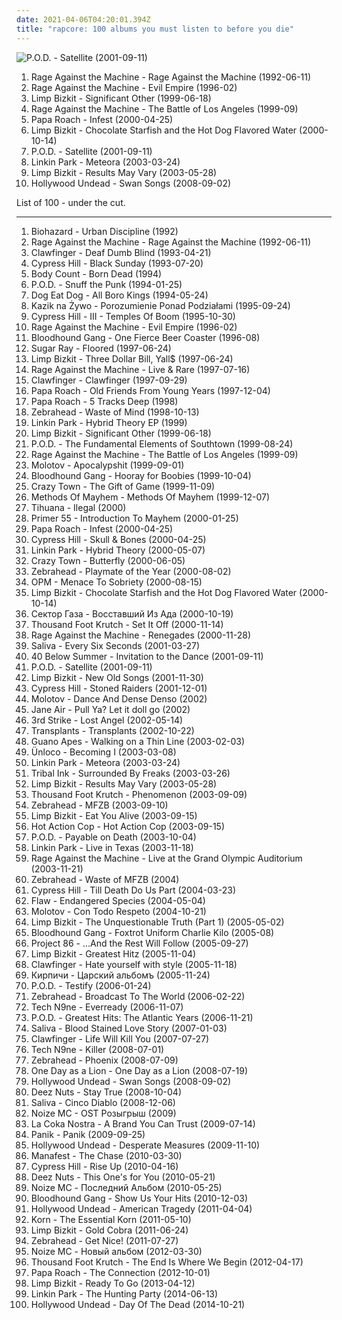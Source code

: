 ```yaml
---
date: 2021-04-06T04:20:01.394Z
title: "rapcore: 100 albums you must listen to before you die"
---
```

![P.O.D. - Satellite (2001-09-11)](http://coverartarchive.org/release/47c5557a-e1f8-45f3-ac2c-9636d1e55b8c/20102457939-500.jpg "P.O.D. - Satellite (2001-09-11)")
<ol class="albums">
<li data-cover="https://img.discogs.com/iTqMk9mKwHL-LEb8Y7xZsdugBxo=/fit-in/591x778/filters:strip_icc():format(jpeg):mode_rgb():quality(90)/discogs-images/R-1113698-1221514241.jpeg.jpg" data-tags="rock" role="button">Rage Against the Machine - Rage Against the Machine (1992-06-11)</li>
<li data-cover="http://coverartarchive.org/release/761086d5-3b0d-4fce-a9df-9a646b4e373b/14847715902-500.jpg" data-tags="rock, alternative" role="button">Rage Against the Machine - Evil Empire (1996-02)</li>
<li data-cover="http://coverartarchive.org/release/be3e00aa-368a-3f09-ac96-cd094e9a7151/3234514330-500.jpg" data-tags="nu metal" role="button">Limp Bizkit - Significant Other (1999-06-18)</li>
<li data-cover="http://coverartarchive.org/release/962df9d5-0ab5-4f90-97d9-99cb0ab52360/2939556829-500.jpg" data-tags="rock" role="button">Rage Against the Machine - The Battle of Los Angeles (1999-09)</li>
<li data-cover="http://coverartarchive.org/release/98a07793-52b7-42d3-8801-2cfdca0663c3/11769582808-500.jpg" data-tags="nu metal" role="button">Papa Roach - Infest (2000-04-25)</li>
<li data-cover="http://coverartarchive.org/release/db6705c1-7e7c-4497-ae08-12b7d22ab4e2/4710678617-500.jpg" data-tags="nu metal" role="button">Limp Bizkit - Chocolate Starfish and the Hot Dog Flavored Water (2000-10-14)</li>
<li data-cover="http://coverartarchive.org/release/47c5557a-e1f8-45f3-ac2c-9636d1e55b8c/20102457939-500.jpg" data-tags="nu metal" role="button">P.O.D. - Satellite (2001-09-11)</li>
<li data-cover="http://coverartarchive.org/release/f3bfd870-0708-46d0-9953-9f5f573fb600/9085615951-500.jpg" data-tags="nu metal, rock, linkin park" role="button">Linkin Park - Meteora (2003-03-24)</li>
<li data-cover="https://img.discogs.com/kVvo2DTkK2Dzl7sgWMGmEQRnFsc=/fit-in/600x533/filters:strip_icc():format(jpeg):mode_rgb():quality(90)/discogs-images/R-506066-1415177260-6396.jpeg.jpg" data-tags="nu metal, rapcore, rock" role="button">Limp Bizkit - Results May Vary (2003-05-28)</li>
<li data-cover="http://coverartarchive.org/release/e15d287b-2688-3abe-9b24-b1cccf235467/8179828763-500.jpg" data-tags="rapcore" role="button">Hollywood Undead - Swan Songs (2008-09-02)</li>
</ol>
List of 100 - under the cut.
<!-- more -->

_________________

<ol class="albums">
<li data-cover="https://img.discogs.com/5oPxLLkt4GQseu-r7YxV1bDiLD4=/fit-in/558x486/filters:strip_icc():format(jpeg):mode_rgb():quality(90)/discogs-images/R-2888434-1355651670-2534.jpeg.jpg" data-tags="hardcore" role="button">
Biohazard - Urban Discipline (1992)
</li>
<li data-cover="https://img.discogs.com/iTqMk9mKwHL-LEb8Y7xZsdugBxo=/fit-in/591x778/filters:strip_icc():format(jpeg):mode_rgb():quality(90)/discogs-images/R-1113698-1221514241.jpeg.jpg" data-tags="rock" role="button">
Rage Against the Machine - Rage Against the Machine (1992-06-11)
</li>
<li data-cover="https://img.discogs.com/LPiIGgaGvTmI7NSGQDkeyUXpCL0=/fit-in/160x160/filters:strip_icc():format(jpeg):mode_rgb():quality(90)/discogs-images/R-640504-1142166563.jpeg.jpg" data-tags="crossover, rap metal" role="button">
Clawfinger - Deaf Dumb Blind (1993-04-21)
</li>
<li data-cover="https://img.discogs.com/2GgQjIjcDb1eAQyuyx6IXw0Sf78=/fit-in/600x600/filters:strip_icc():format(jpeg):mode_rgb():quality(90)/discogs-images/R-16516737-1608227995-7003.jpeg.jpg" data-tags="hip-hop, rap" role="button">
Cypress Hill - Black Sunday (1993-07-20)
</li>
<li data-cover="https://img.discogs.com/ztqkg4pUcJ_V6J_bdE48DL-IdK0=/fit-in/588x453/filters:strip_icc():format(jpeg):mode_rgb():quality(90)/discogs-images/R-418023-1396547872-2533.jpeg.jpg" data-tags="crossover" role="button">
Body Count - Born Dead (1994)
</li>
<li data-cover="http://coverartarchive.org/release/5a606e51-6ff4-3ff4-8ed3-9163e34d0261/13579108697-500.jpg" data-tags="rapcore, nu metal" role="button">
P.O.D. - Snuff the Punk (1994-01-25)
</li>
<li data-cover="http://coverartarchive.org/release/4592d54c-c3d4-4128-81b3-9acc1377d35a/10430050533-500.jpg" data-tags="rapcore" role="button">
Dog Eat Dog - All Boro Kings (1994-05-24)
</li>
<li data-cover="http://coverartarchive.org/release/ff040c58-bc69-4fc6-a6b1-34da0d16dd0e/7231670487-500.jpg" data-tags="crossover, rapcore, nu metal, rap metal, litza" role="button">
Kazik na Żywo - Porozumienie Ponad Podziałami (1995-09-24)
</li>
<li data-cover="http://coverartarchive.org/release/399bae8e-7413-4cf7-a70c-36e8514fa9b9/9439590397-500.jpg" data-tags="hip hop, rap, latin, psychedelic, 90s, rapcore, free palestine, rap concret, originales, 90s in music" role="button">
Cypress Hill - III - Temples Of Boom (1995-10-30)
</li>
<li data-cover="http://coverartarchive.org/release/761086d5-3b0d-4fce-a9df-9a646b4e373b/14847715902-500.jpg" data-tags="rock, alternative" role="button">
Rage Against the Machine - Evil Empire (1996-02)
</li>
<li data-cover="https://img.discogs.com/tOZgjs__kTawPBj0_vYIb8vvrTg=/fit-in/498x499/filters:strip_icc():format(jpeg):mode_rgb():quality(90)/discogs-images/R-573265-1140881062.jpeg.jpg" data-tags="alternative rock, rock, alternative" role="button">
Bloodhound Gang - One Fierce Beer Coaster (1996-08)
</li>
<li data-cover="http://coverartarchive.org/release/7aa940e5-6128-4ed1-9d89-86458a1b5ec6/8008267577-500.jpg" data-tags="punk, alternative metal" role="button">
Sugar Ray - Floored (1997-06-24)
</li>
<li data-cover="https://img.discogs.com/FgdEQBXFd7GTQi4f9CjkNGRTPis=/fit-in/600x935/filters:strip_icc():format(jpeg):mode_rgb():quality(90)/discogs-images/R-6088542-1410770631-6518.jpeg.jpg" data-tags="nu metal, rapcore" role="button">
Limp Bizkit - Three Dollar Bill, Yall$ (1997-06-24)
</li>
<li data-cover="http://coverartarchive.org/release/8be21f84-ba80-4195-8a28-3562b8439476/10151203461-500.jpg" data-tags="rock" role="button">
Rage Against the Machine - Live & Rare (1997-07-16)
</li>
<li data-cover="http://coverartarchive.org/release/dc15e8e7-33ce-4b3c-a802-6dcc71c5f596/5337928255-500.jpg" data-tags="industrial metal, rapcore, industrial" role="button">
Clawfinger - Clawfinger (1997-09-29)
</li>
<li data-cover="http://coverartarchive.org/release/ff1f54ea-6e5d-4b61-b1e8-64371bbe3d44/1735086782-500.jpg" data-tags="rapcore, nu metal" role="button">
Papa Roach - Old Friends From Young Years (1997-12-04)
</li>
<li data-cover="http://coverartarchive.org/release/0fb494e9-cfcc-471b-b136-6fc27737d64b/2192535828-500.jpg" data-tags="rapcore, nu metal" role="button">
Papa Roach - 5 Tracks Deep (1998)
</li>
<li data-cover="http://coverartarchive.org/release/353d95fc-d4a9-45aa-9d7f-2f0a4b911412/1545454230-500.jpg" data-tags="pop punk" role="button">
Zebrahead - Waste of Mind (1998-10-13)
</li>
<li data-cover="http://coverartarchive.org/release/fc40043d-0584-4402-ac6a-91b02a1d20c0/7392541235-500.jpg" data-tags="nu metal" role="button">
Linkin Park - Hybrid Theory EP (1999)
</li>
<li data-cover="http://coverartarchive.org/release/be3e00aa-368a-3f09-ac96-cd094e9a7151/3234514330-500.jpg" data-tags="nu metal" role="button">
Limp Bizkit - Significant Other (1999-06-18)
</li>
<li data-cover="http://coverartarchive.org/release/8227ec30-5bd0-44f3-90a4-05996f8fe902/15634524801-500.jpg" data-tags="nu metal" role="button">
P.O.D. - The Fundamental Elements of Southtown (1999-08-24)
</li>
<li data-cover="http://coverartarchive.org/release/962df9d5-0ab5-4f90-97d9-99cb0ab52360/2939556829-500.jpg" data-tags="rock" role="button">
Rage Against the Machine - The Battle of Los Angeles (1999-09)
</li>
<li data-cover="http://coverartarchive.org/release/6ddbe78e-0632-47b4-b3b6-c4528265f6f0/8560901384-500.jpg" data-tags="rock, rap" role="button">
Molotov - Apocalypshit (1999-09-01)
</li>
<li data-cover="http://coverartarchive.org/release/9cc4a6cf-e830-4971-abe9-1af4f17061e3/9628896082-500.jpg" data-tags="rock, alternative, alternative rock" role="button">
Bloodhound Gang - Hooray for Boobies (1999-10-04)
</li>
<li data-cover="https://img.discogs.com/ewL98j0yttnWlaGVXHdIDgNys78=/fit-in/600x593/filters:strip_icc():format(jpeg):mode_rgb():quality(90)/discogs-images/R-807244-1600935554-2368.jpeg.jpg" data-tags="rapcore" role="button">
Crazy Town - The Gift of Game (1999-11-09)
</li>
<li data-cover="http://coverartarchive.org/release/98a300a4-a705-4716-8630-27713f443017/14485832908-500.jpg" data-tags="rap-metal" role="button">
Methods Of Mayhem - Methods Of Mayhem (1999-12-07)
</li>
<li data-cover="http://coverartarchive.org/release/514c96f1-f9fd-437f-bb9d-c8f7e066338d/1644108090-500.jpg" data-tags="reggae, rapcore, tihuana" role="button">
Tihuana - Ilegal (2000)
</li>
<li data-cover="http://coverartarchive.org/release/ab8dadc1-9c12-4649-992a-64cad3c3b30e/27436513350-500.jpg" data-tags="crossover, rapcore" role="button">
Primer 55 - Introduction To Mayhem (2000-01-25)
</li>
<li data-cover="http://coverartarchive.org/release/98a07793-52b7-42d3-8801-2cfdca0663c3/11769582808-500.jpg" data-tags="nu metal" role="button">
Papa Roach - Infest (2000-04-25)
</li>
<li data-cover="https://img.discogs.com/rxFjy3xIduvrpuRl8hrTIwInbIY=/fit-in/600x586/filters:strip_icc():format(jpeg):mode_rgb():quality(90)/discogs-images/R-1217445-1586490553-7014.jpeg.jpg" data-tags="rapcore, hip-hop" role="button">
Cypress Hill - Skull & Bones (2000-04-25)
</li>
<li data-cover="http://coverartarchive.org/release/f0cd4041-f859-4b97-b563-3b5f33f98d9d/14504927551-500.jpg" data-tags="nu metal, rock" role="button">
Linkin Park - Hybrid Theory (2000-05-07)
</li>
<li data-cover="http://coverartarchive.org/release/75680dcb-1e47-4c40-86ed-65357c90e827/24931499925-500.jpg" data-tags="hip hop, rock, rapcore" role="button">
Crazy Town - Butterfly (2000-06-05)
</li>
<li data-cover="http://coverartarchive.org/release/db66e6ec-b295-4f64-bd96-9311186d0df0/5571534834-500.jpg" data-tags="pop punk, punk rock, rapcore" role="button">
Zebrahead - Playmate of the Year (2000-08-02)
</li>
<li data-cover="http://coverartarchive.org/release/1e248a9d-0170-3794-a978-f4c7af69f2cf/15248751850-500.jpg" data-tags="alternative" role="button">
OPM - Menace To Sobriety (2000-08-15)
</li>
<li data-cover="http://coverartarchive.org/release/db6705c1-7e7c-4497-ae08-12b7d22ab4e2/4710678617-500.jpg" data-tags="nu metal" role="button">
Limp Bizkit - Chocolate Starfish and the Hot Dog Flavored Water (2000-10-14)
</li>
<li data-cover="https://img.discogs.com/mGd3htHtlTpj-g7sSXwgubpRtG0=/fit-in/600x613/filters:strip_icc():format(jpeg):mode_rgb():quality(90)/discogs-images/R-5107767-1384783179-8768.jpeg.jpg" data-tags="metal, rapcore" role="button">
Сектор Газа - Восставший Из Ада (2000-10-19)
</li>
<li data-cover="http://coverartarchive.org/release/a2ce7197-a25c-4679-86b7-0e938cf2aebd/27852527490-500.jpg" data-tags="rapcore" role="button">
Thousand Foot Krutch - Set It Off (2000-11-14)
</li>
<li data-cover="http://coverartarchive.org/release/1c293abc-3993-3d1d-bb8d-e8fe18621488/9245164218-500.jpg" data-tags="rock, alternative rock" role="button">
Rage Against the Machine - Renegades (2000-11-28)
</li>
<li data-cover="http://coverartarchive.org/release/f38a8e29-3c4f-438b-809d-afd2ac0b603b/16490273372-500.jpg" data-tags="nu metal, hard rock" role="button">
Saliva - Every Six Seconds (2001-03-27)
</li>
<li data-cover="https://via.placeholder.com/450" data-tags="nu metal" role="button">
40 Below Summer - Invitation to the Dance (2001-09-11)
</li>
<li data-cover="http://coverartarchive.org/release/47c5557a-e1f8-45f3-ac2c-9636d1e55b8c/20102457939-500.jpg" data-tags="nu metal" role="button">
P.O.D. - Satellite (2001-09-11)
</li>
<li data-cover="http://coverartarchive.org/release/13103c1f-091a-457a-9933-41503e9c20b1/15248819276-500.jpg" data-tags="remix, nu metal, hip-hop" role="button">
Limp Bizkit - New Old Songs (2001-11-30)
</li>
<li data-cover="http://coverartarchive.org/release/cbcaefc3-506d-4705-90df-673d9e992a1d/6134904408-500.jpg" data-tags="hip-hop, hip hop, gangsta rap, rapcore" role="button">
Cypress Hill - Stoned Raiders (2001-12-01)
</li>
<li data-cover="http://coverartarchive.org/release/ca90a458-54af-341b-8057-9f281774bdd0/3948496093-500.jpg" data-tags="rapcore, rock" role="button">
Molotov - Dance And Dense Denso (2002)
</li>
<li data-cover="http://coverartarchive.org/release/3a64d85a-ae57-41f7-ac17-13228ff0eaea/20928284068-500.jpg" data-tags="rapcore, nu metal" role="button">
Jane Air - Pull Ya? Let it doll go (2002)
</li>
<li data-cover="http://coverartarchive.org/release/d74363e7-3b88-43b2-8c0e-07b1e2387fe7/11181792802-500.jpg" data-tags="3rd strike" role="button">
3rd Strike - Lost Angel (2002-05-14)
</li>
<li data-cover="https://via.placeholder.com/450" data-tags="punk" role="button">
Transplants - Transplants (2002-10-22)
</li>
<li data-cover="http://coverartarchive.org/release/40e7c84f-309b-4d2e-b93c-c9d56f682665/17105713835-500.jpg" data-tags="alternative rock" role="button">
Guano Apes - Walking on a Thin Line (2003-02-03)
</li>
<li data-cover="http://coverartarchive.org/release/c02fb0de-e35e-4c7d-916f-fff2637e87d8/15545331220-500.jpg" data-tags="alternative metal, nu metal" role="button">
Ünloco - Becoming I (2003-03-08)
</li>
<li data-cover="http://coverartarchive.org/release/f3bfd870-0708-46d0-9953-9f5f573fb600/9085615951-500.jpg" data-tags="nu metal, rock, linkin park" role="button">
Linkin Park - Meteora (2003-03-24)
</li>
<li data-cover="https://via.placeholder.com/450" data-tags="rapcore" role="button">
Tribal Ink - Surrounded By Freaks (2003-03-26)
</li>
<li data-cover="https://img.discogs.com/kVvo2DTkK2Dzl7sgWMGmEQRnFsc=/fit-in/600x533/filters:strip_icc():format(jpeg):mode_rgb():quality(90)/discogs-images/R-506066-1415177260-6396.jpeg.jpg" data-tags="nu metal, rapcore, rock" role="button">
Limp Bizkit - Results May Vary (2003-05-28)
</li>
<li data-cover="http://coverartarchive.org/release/08902a42-9afa-3337-8267-b333a89dd5da/24702019693-500.jpg" data-tags="alternative rock" role="button">
Thousand Foot Krutch - Phenomenon (2003-09-09)
</li>
<li data-cover="http://coverartarchive.org/release/89169ae4-2f74-462b-be32-f0375e936da0/7479087109-500.jpg" data-tags="punk rock, rapcore" role="button">
Zebrahead - MFZB (2003-09-10)
</li>
<li data-cover="https://img.discogs.com/l7hGCiKFrG0BpXLEPKHZuijjyLs=/fit-in/600x450/filters:strip_icc():format(jpeg):mode_rgb():quality(90)/discogs-images/R-7560011-1444033981-6385.jpeg.jpg" data-tags="alternative metal, single" role="button">
Limp Bizkit - Eat You Alive (2003-09-15)
</li>
<li data-cover="http://coverartarchive.org/release/1d744d66-1fdb-4dff-9392-e0e2bbf3f702/17652420521-500.jpg" data-tags="alternative" role="button">
Hot Action Cop - Hot Action Cop (2003-09-15)
</li>
<li data-cover="http://coverartarchive.org/release/a8dd3f57-4760-4127-a7fe-ee21b6ff2d04/14818545514-500.jpg" data-tags="nu metal" role="button">
P.O.D. - Payable on Death (2003-10-04)
</li>
<li data-cover="http://coverartarchive.org/release/0edb5cf7-aaff-4376-8a6b-373a0f08ce39/15089945297-500.jpg" data-tags="nu metal" role="button">
Linkin Park - Live in Texas (2003-11-18)
</li>
<li data-cover="http://coverartarchive.org/release/42607845-fe6a-45cc-af48-95f39c4f9ccb/27933622102-500.jpg" data-tags="live, rock" role="button">
Rage Against the Machine - Live at the Grand Olympic Auditorium (2003-11-21)
</li>
<li data-cover="https://img.discogs.com/Qdu-fTfhHNWPsvMCia2uNmTX-YA=/fit-in/600x593/filters:strip_icc():format(jpeg):mode_rgb():quality(90)/discogs-images/R-15081361-1597612494-9801.jpeg.jpg" data-tags="pop punk, rapcore" role="button">
Zebrahead - Waste of MFZB (2004)
</li>
<li data-cover="http://coverartarchive.org/release/a7968320-e985-48b1-8424-64dccccf1503/5157859126-500.jpg" data-tags="hip hop" role="button">
Cypress Hill - Till Death Do Us Part (2004-03-23)
</li>
<li data-cover="https://img.discogs.com/nEiPjnWWHbgDBoEG-dLKMaCsprY=/fit-in/475x470/filters:strip_icc():format(jpeg):mode_rgb():quality(90)/discogs-images/R-765131-1156726876.jpeg.jpg" data-tags="alternative metal, nu metal, hard rock" role="button">
Flaw - Endangered Species (2004-05-04)
</li>
<li data-cover="http://coverartarchive.org/release/11aa512f-360c-403c-aaac-9b48cdcead9c/8580184700-500.jpg" data-tags="covers" role="button">
Molotov - Con Todo Respeto (2004-10-21)
</li>
<li data-cover="https://img.discogs.com/F6aOVv8C-vDYnIl_4GVgzevGdus=/fit-in/600x528/filters:strip_icc():format(jpeg):mode_rgb():quality(90)/discogs-images/R-4588605-1435672439-3852.jpeg.jpg" data-tags="nu metal" role="button">
Limp Bizkit - The Unquestionable Truth (Part 1) (2005-05-02)
</li>
<li data-cover="http://coverartarchive.org/release/955b3795-9ece-4519-9652-ea879620b27f/13009776511-500.jpg" data-tags="comedy" role="button">
Bloodhound Gang - Foxtrot Uniform Charlie Kilo (2005-08)
</li>
<li data-cover="http://coverartarchive.org/release/ea64aaa9-6f8e-4554-bed3-b96901012c07/19388424003-500.jpg" data-tags="rapcore" role="button">
Project 86 - ...And the Rest Will Follow (2005-09-27)
</li>
<li data-cover="http://coverartarchive.org/release/79784f58-98d1-4a7b-b5b1-74a27b880d26/6374695874-500.jpg" data-tags="nu metal, rapcore" role="button">
Limp Bizkit - Greatest Hitz (2005-11-04)
</li>
<li data-cover="http://coverartarchive.org/release/bc2397a9-bec8-3cb7-8f43-e529c0682d61/10201989296-500.jpg" data-tags="industrial metal, rapcore" role="button">
Clawfinger - Hate yourself with style (2005-11-18)
</li>
<li data-cover="http://coverartarchive.org/release/10265a9b-1610-44ca-9283-6868348444dd/11562953643-500.jpg" data-tags="hip-hop, alternative, rapcore" role="button">
Кирпичи - Царский альбомъ (2005-11-24)
</li>
<li data-cover="http://coverartarchive.org/release/86720349-4e06-40a3-8c07-f6cd49f8cd01/2106182279-500.jpg" data-tags="nu metal" role="button">
P.O.D. - Testify (2006-01-24)
</li>
<li data-cover="http://coverartarchive.org/release/d6cd5fc3-53b3-475c-90e1-a967e999ad4a/15586885193-500.jpg" data-tags="pop punk" role="button">
Zebrahead - Broadcast To The World (2006-02-22)
</li>
<li data-cover="http://coverartarchive.org/release/21b03748-3bb5-4b24-8e7d-14e47eee80ca/13921216200-500.jpg" data-tags="rap, rapcore, alternative hip-hop" role="button">
Tech N9ne - Everready (2006-11-07)
</li>
<li data-cover="http://coverartarchive.org/release/ec32c303-0afa-4205-be55-900803c954fe/25188888029-500.jpg" data-tags="alternative rock, hard rock, alternative metal, christian, christian rock, rapcore, nu metal, christian metal, christian nu metal, christian rapcore, pendientes, albums to own" role="button">
P.O.D. - Greatest Hits: The Atlantic Years (2006-11-21)
</li>
<li data-cover="http://coverartarchive.org/release/6a5fb6df-5842-48de-8451-6696a2a280ca/8568379188-500.jpg" data-tags="hard rock, alternative rock, alternative metal" role="button">
Saliva - Blood Stained Love Story (2007-01-03)
</li>
<li data-cover="http://coverartarchive.org/release/b1b2a42d-bf7a-3675-bdd4-87bec88019de/10920904348-500.jpg" data-tags="industrial metal, rapcore" role="button">
Clawfinger - Life Will Kill You (2007-07-27)
</li>
<li data-cover="http://coverartarchive.org/release/94006a09-b053-4591-af5a-1b98c5223af2/2924087406-500.jpg" data-tags="rap" role="button">
Tech N9ne - Killer (2008-07-01)
</li>
<li data-cover="https://img.discogs.com/_C_mdbsSG1ja8F81cZJ3qMXDQlU=/fit-in/600x597/filters:strip_icc():format(jpeg):mode_rgb():quality(90)/discogs-images/R-3316480-1325961296.jpeg.jpg" data-tags="punk rock" role="button">
Zebrahead - Phoenix (2008-07-09)
</li>
<li data-cover="https://img.discogs.com/mkLY91OJiGwNvrwxERyq50J4Mz8=/fit-in/600x600/filters:strip_icc():format(jpeg):mode_rgb():quality(90)/discogs-images/R-1404325-1580767308-9603.png.jpg" data-tags="alternative rock, rapcore" role="button">
One Day as a Lion - One Day as a Lion (2008-07-19)
</li>
<li data-cover="http://coverartarchive.org/release/e15d287b-2688-3abe-9b24-b1cccf235467/8179828763-500.jpg" data-tags="rapcore" role="button">
Hollywood Undead - Swan Songs (2008-09-02)
</li>
<li data-cover="http://coverartarchive.org/release/87e903e2-2800-47a0-a3a8-4fe8e5bc7331/5543745942-500.jpg" data-tags="hardcore" role="button">
Deez Nuts - Stay True (2008-10-04)
</li>
<li data-cover="https://via.placeholder.com/450" data-tags="hard rock, saliva" role="button">
Saliva - Cinco Diablo (2008-12-06)
</li>
<li data-cover="http://coverartarchive.org/release/ac9ccb92-586b-4b57-97fa-d653a7ea5be3/22983989074-500.jpg" data-tags="hip-hop" role="button">
Noize MC - OST Розыгрыш (2009)
</li>
<li data-cover="http://coverartarchive.org/release/53417254-fc89-4bd4-9b2b-10830617f628/15185164247-500.jpg" data-tags="rap, la coka nostra, rock, underground hip-hop, house of pain" role="button">
La Coka Nostra - A Brand You Can Trust (2009-07-14)
</li>
<li data-cover="https://img.discogs.com/tXkKA1LKqgg1Z3chelWxJaAgwBQ=/fit-in/600x660/filters:strip_icc():format(jpeg):mode_rgb():quality(90)/discogs-images/R-14479846-1575376462-6127.jpeg.jpg" data-tags="german, crossover, rapcore" role="button">
Panik - Panik (2009-09-25)
</li>
<li data-cover="http://coverartarchive.org/release/f8c8649a-bd26-471d-a289-26a471ae94ec/25925529731-500.jpg" data-tags="rapcore" role="button">
Hollywood Undead - Desperate Measures (2009-11-10)
</li>
<li data-cover="https://img.discogs.com/MuSxo6UNSiJKFq_PIRIucpNcLa8=/fit-in/400x400/filters:strip_icc():format(jpeg):mode_rgb():quality(90)/discogs-images/R-3227335-1321338342.jpeg.jpg" data-tags="hip-hop, rapcore, manafest" role="button">
Manafest - The Chase (2010-03-30)
</li>
<li data-cover="http://coverartarchive.org/release/f6f6704a-1bd1-4fa8-9acd-e340e669e48a/23246348312-500.jpg" data-tags="hip hop, hip-hop" role="button">
Cypress Hill - Rise Up (2010-04-16)
</li>
<li data-cover="http://coverartarchive.org/release/1e818f82-0f12-47a4-ac22-56ef02bdc391/16550198753-500.jpg" data-tags="hardcore" role="button">
Deez Nuts - This One's for You (2010-05-21)
</li>
<li data-cover="http://coverartarchive.org/release/4b694997-ffff-4e17-b3fa-2eff8fd5e30e/10588245317-500.jpg" data-tags="nozi mc, russian, alternative hip-hop" role="button">
Noize MC - Последний Альбом (2010-05-25)
</li>
<li data-cover="http://coverartarchive.org/release/92b9a826-e376-4ca7-99f4-6b91fb5fc741/8147662070-500.jpg" data-tags="rock, alternative rock" role="button">
Bloodhound Gang - Show Us Your Hits (2010-12-03)
</li>
<li data-cover="http://coverartarchive.org/release/47b630d5-aa87-4393-8d66-3bf5733c4774/10712441230-500.jpg" data-tags="rapcore" role="button">
Hollywood Undead - American Tragedy (2011-04-04)
</li>
<li data-cover="http://coverartarchive.org/release/52151fe3-2223-4bfd-8ab2-f8ce150735a3/15810419787-500.jpg" data-tags="nu metal" role="button">
Korn - The Essential Korn (2011-05-10)
</li>
<li data-cover="http://coverartarchive.org/release/6bd6e65f-2584-4a20-a88d-695d32ed429d/7687347287-500.jpg" data-tags="rapcore, nu metal" role="button">
Limp Bizkit - Gold Cobra (2011-06-24)
</li>
<li data-cover="https://img.discogs.com/6oFCUg9syEwa6u6XGCKA-w6s1oU=/fit-in/600x600/filters:strip_icc():format(jpeg):mode_rgb():quality(90)/discogs-images/R-4761449-1374677568-8602.jpeg.jpg" data-tags="punk rock, pop punk, rapcore" role="button">
Zebrahead - Get Nice! (2011-07-27)
</li>
<li data-cover="http://coverartarchive.org/release/8faa0140-377f-453d-9e47-b08244ef48ba/1599503519-500.jpg" data-tags="hip-hop" role="button">
Noize MC - Новый альбом (2012-03-30)
</li>
<li data-cover="http://coverartarchive.org/release/c36f7bfb-a0bb-4a1b-9d5d-65c0d2b5c473/1545918273-500.jpg" data-tags="alternative rock, christian rock, hard rock, alternative metal, nu metal" role="button">
Thousand Foot Krutch - The End Is Where We Begin (2012-04-17)
</li>
<li data-cover="http://coverartarchive.org/release/1df96417-e066-4b6c-b436-e44508fa40c4/22299675586-500.jpg" data-tags="alternative rock" role="button">
Papa Roach - The Connection (2012-10-01)
</li>
<li data-cover="http://coverartarchive.org/release/1f8785cd-3f06-4ceb-8f26-623417f44c45/4182280626-500.jpg" data-tags="rapcore, rap metal, metal, nu metal" role="button">
Limp Bizkit - Ready To Go (2013-04-12)
</li>
<li data-cover="http://coverartarchive.org/release/cf1c9b8d-544d-4741-99b6-d3e06f001417/11796648242-500.jpg" data-tags="rock, alternative rock, alternative metal" role="button">
Linkin Park - The Hunting Party (2014-06-13)
</li>
<li data-cover="http://coverartarchive.org/release/208138f6-af95-4b1f-a6bc-546798f2fbfb/8660593189-500.jpg" data-tags="rapcore" role="button">
Hollywood Undead - Day Of The Dead (2014-10-21)
</li>
</ol>